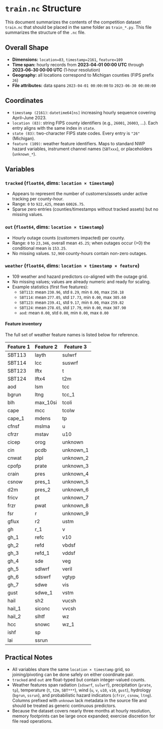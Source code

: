 # `train.nc` Structure

This document summarizes the contents of the competition dataset `train.nc` that should be placed in the same folder as `train_*.py`. This file summarizes the structure of the `.nc` file.

## Overall Shape
- **Dimensions:** `location=83`, `timestamp=2161`, `feature=109`
- **Time span:** hourly records from **2023‑04‑01 00:00 UTC** through **2023‑06‑30 00:00 UTC** (1‑hour resolution)
- **Geography:** all locations correspond to Michigan counties (FIPS prefix `26`)
- **File attributes:** data spans `2023-04-01 00:00:00` to `2023-06-30 00:00:00`

## Coordinates
- `timestamp (2161)`: `datetime64[ns]` increasing hourly sequence covering April–June 2023.
- `location (83)`: string FIPS county identifiers (e.g., `26001`, `26003`, …). Each entry aligns with the same index in `state`.
- `state (83)`: two-character FIPS state codes. Every entry is `"26"` (Michigan).
- `feature (109)`: weather feature identifiers. Maps to standard NWP hazard variables, instrument channel names (`SBTxxx`), or placeholders (`unknown_*`).

## Variables
### `tracked` (`float64`, dims: `location × timestamp`)
- Appears to represent the number of customers/assets under active tracking per county-hour.
- Range: `0` to `922,425`, mean `60026.75`.
- Sparse zero entries (counties/timestamps without tracked assets) but no missing values.

### `out` (`float64`, dims: `location × timestamp`)
- Hourly outage counts (customers impacted) per county.
- Range: `0` to `23,346`, overall mean `45.25`; when outages occur (>0) the conditional mean is `153.25`.
- No missing values. `52,960` county-hours contain non-zero outages.

### `weather` (`float64`, dims: `location × timestamp × feature`)
- 109 weather and hazard predictors co-aligned with the outage grid.
- No missing values; values are already numeric and ready for scaling.
- Example statistics (first five features):
  - `SBT113`: mean `230.96`, std `8.29`, min `0.00`, max `250.18`
  - `SBT114`: mean `277.05`, std `17.73`, min `0.00`, max `305.60`
  - `SBT123`: mean `239.41`, std `9.17`, min `0.00`, max `259.82`
  - `SBT124`: mean `278.65`, std `17.79`, min `0.00`, max `307.90`
  - `aod`: mean `0.00`, std `0.00`, min `0.00`, max `0.00`

#### Feature inventory
The full set of weather feature names is listed below for reference.

| Feature 1 | Feature 2 | Feature 3 |
| --- | --- | --- |
| SBT113 | layth | sulwrf |
| SBT114 | lcc | suswrf |
| SBT123 | lftx | t |
| SBT124 | lftx4 | t2m |
| aod | lsm | tcc |
| bgrun | ltng | tcc_1 |
| blh | max_10si | tcoli |
| cape | mcc | tcolw |
| cape_1 | mdens | tp |
| cfnsf | mslma | u |
| cfrzr | mstav | u10 |
| cicep | orog | unknown |
| cin | pcdb | unknown_1 |
| cnwat | plpl | unknown_2 |
| cpofp | prate | unknown_3 |
| crain | pres | unknown_4 |
| csnow | pres_1 | unknown_5 |
| d2m | pres_2 | unknown_6 |
| fricv | pt | unknown_7 |
| frzr | pwat | unknown_8 |
| fsr | r | unknown_9 |
| gflux | r2 | ustm |
| gh | r_1 | v |
| gh_1 | refc | v10 |
| gh_2 | refd | vbdsf |
| gh_3 | refd_1 | vddsf |
| gh_4 | sde | veg |
| gh_5 | sdlwrf | veril |
| gh_6 | sdswrf | vgtyp |
| gh_7 | sdwe | vis |
| gust | sdwe_1 | vstm |
| hail | sh2 | vucsh |
| hail_1 | siconc | vvcsh |
| hail_2 | slhtf | wz |
| hcc | snowc | wz_1 |
| ishf | sp |  |
| lai | ssrun |  |

## Practical Notes
- All variables share the same `location × timestamp` grid, so joining/pivoting can be done safely on either coordinate pair.
- `tracked` and `out` are float-typed but contain integer-valued counts.
- Weather features span radiation (`sdswrf`, `sulwrf`), precipitation (`prate`, `tp`), temperature (`t`, `t2m`, `SBT***`), wind (`u`, `v`, `u10`, `v10`, `gust`), hydrology (`bgrun`, `ssrun`), and probabilistic hazard indicators (`cfrzr`, `csnow`, `ltng`). Columns prefixed with `unknown` lack metadata in the source file and should be treated as generic continuous predictors.
- Because the dataset covers nearly three months at hourly resolution, memory footprints can be large once expanded; exercise discretion for file read operations.
